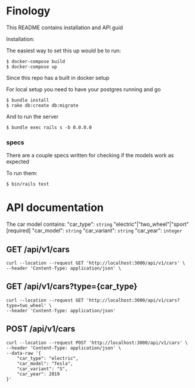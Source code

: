 # Finology

This README contains installation and API guid

Installation:

The easiest way to set this up would be to run:

```
$ docker-compose build
$ docker-compose up
```

Since this repo has a built in docker setup

For local setup you need to have your postgres running and go

```
$ bundle install
$ rake db:create db:migrate
```

And to run the server

```
$ bundle exec rails s -b 0.0.0.0
```

### specs
There are a couple specs written for checking if the models work as expected

To run them:
```
$ bin/rails test
```

# API documentation

The car model contains:
"car_type": `string` "electric"|"two_wheel"|"sport" [required]
"car_model": `string`
"car_variant": `string`
"car_year": `integer`

## GET /api/v1/cars

```
curl --location --request GET 'http://localhost:3000/api/v1/cars' \
--header 'Content-Type: application/json' \
```

## GET /api/v1/cars?type={car_type}

```
curl --location --request GET 'http://localhost:3000/api/v1/cars?type=two_wheel' \
--header 'Content-Type: application/json'
```

## POST /api/v1/cars

```
curl --location --request POST 'http://localhost:3000/api/v1/cars' \
--header 'Content-Type: application/json' \
--data-raw '{
    "car_type": "electric",
    "car_model": "Tesla",
    "car_variant": "S",
    "car_year": 2019
}'
```